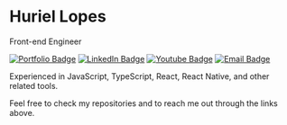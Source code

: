 <h1 align="left">Huriel Lopes</h1>

Front-end Engineer

[![Portfolio Badge](https://img.shields.io/badge/Portfolio-0047AB?logo=nextdotjs&logoColor=white)](https://hportfolio-eta.vercel.app/en-us) 
[![LinkedIn Badge](https://img.shields.io/badge/-LinkedIn-0047AB?style=flat&logo=linkedin&logoColor=white)](https://www.linkedin.com/in/huriel-lopes/) 
[![Youtube Badge](https://img.shields.io/badge/-YouTube-0047AB?style=flat&logo=youtube&logoColor=white)](https://www.youtube.com/channel/UC5ldcWDRG-81eTwhzMvkQPQ) 
[![Email Badge](https://img.shields.io/badge/-0047AB?logo=microsoftoutlook&logoColor=white&label=huriel-lopes%40outlook.com&labelColor=0047AB&link=mailto%3Ahuriel-lopes%40outlook.com)](mailto:huriel-lopes@outlook.com)

Experienced in JavaScript, TypeScript, React, React Native, and other related tools.

Feel free to check my repositories and to reach me out through the links above.

